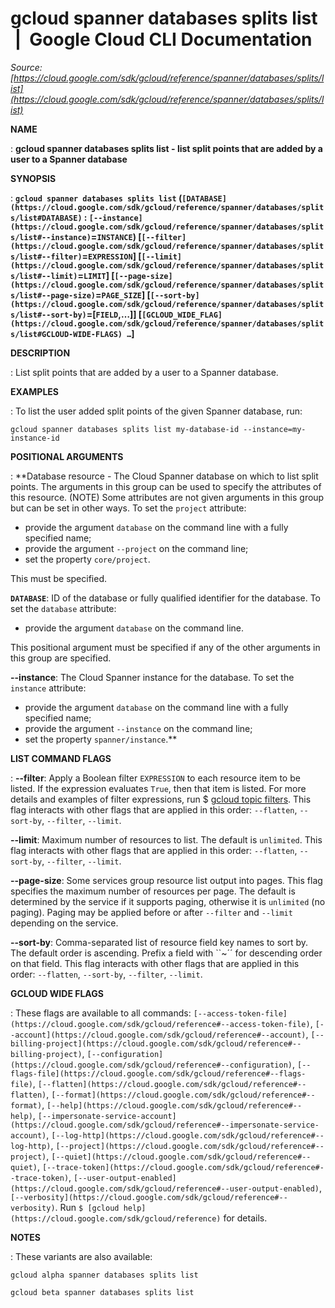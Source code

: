 # gcloud spanner databases splits list  |  Google Cloud CLI Documentation

*Source: [https://cloud.google.com/sdk/gcloud/reference/spanner/databases/splits/list](https://cloud.google.com/sdk/gcloud/reference/spanner/databases/splits/list)*

**NAME**

: **gcloud spanner databases splits list - list split points that are added by a user to a Spanner database**

**SYNOPSIS**

: **`gcloud spanner databases splits list` (`[DATABASE](https://cloud.google.com/sdk/gcloud/reference/spanner/databases/splits/list#DATABASE)` : `[--instance](https://cloud.google.com/sdk/gcloud/reference/spanner/databases/splits/list#--instance)`=`INSTANCE`) [`[--filter](https://cloud.google.com/sdk/gcloud/reference/spanner/databases/splits/list#--filter)`=`EXPRESSION`] [`[--limit](https://cloud.google.com/sdk/gcloud/reference/spanner/databases/splits/list#--limit)`=`LIMIT`] [`[--page-size](https://cloud.google.com/sdk/gcloud/reference/spanner/databases/splits/list#--page-size)`=`PAGE_SIZE`] [`[--sort-by](https://cloud.google.com/sdk/gcloud/reference/spanner/databases/splits/list#--sort-by)`=[`FIELD`,…]] [`[GCLOUD_WIDE_FLAG](https://cloud.google.com/sdk/gcloud/reference/spanner/databases/splits/list#GCLOUD-WIDE-FLAGS) …`]**

**DESCRIPTION**

: List split points that are added by a user to a Spanner database.

**EXAMPLES**

: To list the user added split points of the given Spanner database, run:

```
gcloud spanner databases splits list my-database-id --instance=my-instance-id
```

**POSITIONAL ARGUMENTS**

: **Database resource - The Cloud Spanner database on which to list split points.
The arguments in this group can be used to specify the attributes of this
resource. (NOTE) Some attributes are not given arguments in this group but can
be set in other ways.
To set the `project` attribute:

- provide the argument `database` on the command line with a fully
specified name;
- provide the argument `--project` on the command line;
- set the property `core/project`.

This must be specified.

**`DATABASE`**:
ID of the database or fully qualified identifier for the database.
To set the `database` attribute:

- provide the argument `database` on the command line.

This positional argument must be specified if any of the other arguments in this
group are specified.

**--instance**:
The Cloud Spanner instance for the database.
To set the `instance` attribute:

- provide the argument `database` on the command line with a fully
specified name;
- provide the argument `--instance` on the command line;
- set the property `spanner/instance`.**

**LIST COMMAND FLAGS**

: **--filter**:
Apply a Boolean filter `EXPRESSION` to each resource item
to be listed. If the expression evaluates `True`, then that item is
listed. For more details and examples of filter expressions, run $ [gcloud topic filters](https://cloud.google.com/sdk/gcloud/reference/topic/filters). This flag
interacts with other flags that are applied in this order:
`--flatten`, `--sort-by`, `--filter`,
`--limit`.

**--limit**:
Maximum number of resources to list. The default is `unlimited`. This
flag interacts with other flags that are applied in this order:
`--flatten`, `--sort-by`, `--filter`,
`--limit`.

**--page-size**:
Some services group resource list output into pages. This flag specifies the
maximum number of resources per page. The default is determined by the service
if it supports paging, otherwise it is `unlimited` (no paging).
Paging may be applied before or after `--filter` and
`--limit` depending on the service.

**--sort-by**:
Comma-separated list of resource field key names to sort by. The default order
is ascending. Prefix a field with ``~´´ for descending order on that
field. This flag interacts with other flags that are applied in this order:
`--flatten`, `--sort-by`, `--filter`,
`--limit`.

**GCLOUD WIDE FLAGS**

: These flags are available to all commands: `[--access-token-file](https://cloud.google.com/sdk/gcloud/reference#--access-token-file)`,
`[--account](https://cloud.google.com/sdk/gcloud/reference#--account)`, `[--billing-project](https://cloud.google.com/sdk/gcloud/reference#--billing-project)`,
`[--configuration](https://cloud.google.com/sdk/gcloud/reference#--configuration)`,
`[--flags-file](https://cloud.google.com/sdk/gcloud/reference#--flags-file)`,
`[--flatten](https://cloud.google.com/sdk/gcloud/reference#--flatten)`, `[--format](https://cloud.google.com/sdk/gcloud/reference#--format)`, `[--help](https://cloud.google.com/sdk/gcloud/reference#--help)`, `[--impersonate-service-account](https://cloud.google.com/sdk/gcloud/reference#--impersonate-service-account)`,
`[--log-http](https://cloud.google.com/sdk/gcloud/reference#--log-http)`,
`[--project](https://cloud.google.com/sdk/gcloud/reference#--project)`, `[--quiet](https://cloud.google.com/sdk/gcloud/reference#--quiet)`, `[--trace-token](https://cloud.google.com/sdk/gcloud/reference#--trace-token)`, `[--user-output-enabled](https://cloud.google.com/sdk/gcloud/reference#--user-output-enabled)`,
`[--verbosity](https://cloud.google.com/sdk/gcloud/reference#--verbosity)`.
Run `$ [gcloud help](https://cloud.google.com/sdk/gcloud/reference)` for details.

**NOTES**

: These variants are also available:

```
gcloud alpha spanner databases splits list
```

```
gcloud beta spanner databases splits list
```